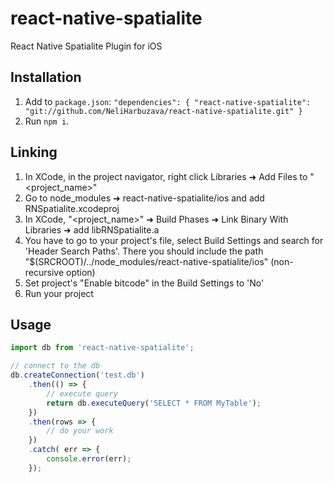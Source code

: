 
# react-native-spatialite

React Native Spatialite Plugin for iOS

## Installation

1. Add to `package.json`:
`
"dependencies": {
    "react-native-spatialite": "git://github.com/NeliHarbuzava/react-native-spatialite.git"
  }
`
2. Run `npm i`.

## Linking

1. In XCode, in the project navigator, right click Libraries ➜ Add Files to "<project_name>"
2. Go to node_modules ➜ react-native-spatialite/ios and add RNSpatialite.xcodeproj
3. In XCode, "<project_name>" ➜ Build Phases ➜ Link Binary With Libraries ➜ add libRNSpatialite.a
4. You have to go to your project's file, select Build Settings and search for 'Header Search Paths'.
There you should include the path "$(SRCROOT)/../node_modules/react-native-spatialite/ios" (non-recursive option)
5. Set project's "Enable bitcode" in the Build Settings to 'No'
6. Run your project

## Usage
```javascript
import db from 'react-native-spatialite';

// connect to the db
db.createConnection('test.db')
    .then(() => {
        // execute query
        return db.executeQuery('SELECT * FROM MyTable');
    })
    .then(rows => {
        // do your work
    })
    .catch( err => {
        console.error(err);
    });
```
  

